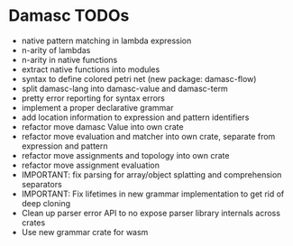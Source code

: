 # Damasc TODOs

* native pattern matching in lambda expression
* n-arity of lambdas
* n-arity in native functions
* extract native functions into modules
* syntax to define colored petri net (new package: damasc-flow)
* split damasc-lang into damasc-value and damasc-term
* pretty error reporting for syntax errors
* implement a proper declarative grammar
* add location information to expression and pattern identifiers
* refactor move damasc Value into own crate
* refactor move evaluation and matcher into own crate, separate from expression and pattern
* refactor move assignments and topology into own crate
* refactor move assignment evaluation 
* IMPORTANT: fix parsing for array/object splatting and comprehension separators
* IMPORTANT: Fix lifetimes in new grammar implementation to get rid of deep cloning
* Clean up parser error API to no expose parser library internals across crates
* Use new grammar crate for wasm